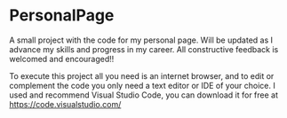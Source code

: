 # PersonalPage
A small project with the code for my personal page. Will be updated as I advance my skills and progress in my career. All constructive feedback is welcomed and encouraged!!

To execute this project all you need is an internet browser, and to edit or complement the code you only need a text editor or IDE of your choice.
I used and recommend Visual Studio Code, you can download it for free at https://code.visualstudio.com/
